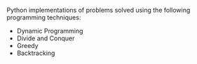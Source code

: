 Python implementations of problems solved using the following programming techniques:
- Dynamic Programming
- Divide and Conquer
- Greedy
- Backtracking
